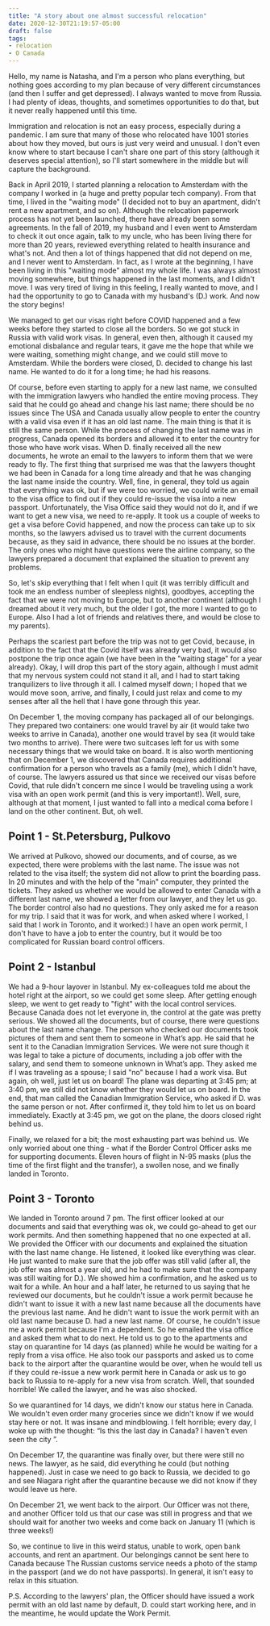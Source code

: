 ```yaml
---
title: "A story about one almost successful relocation"
date: 2020-12-30T21:19:57-05:00
draft: false
tags: 
- relocation
- O Canada
---
```


Hello, my name is Natasha, and I'm a person who plans everything, but nothing goes according to my plan because of very different circumstances (and then I suffer and get depressed). I always wanted to move from Russia. I had plenty of ideas, thoughts, and sometimes opportunities to do that, but it never really happened until this time.

Immigration and relocation is not an easy process, especially during a pandemic. I am sure that many of those who relocated have 1001 stories about how they moved, but ours is just very weird and unusual. I don't even know where to start because I can't share one part of this story (although it deserves special attention), so I'll start somewhere in the middle but will capture the background.

Back in April 2019, I started planning a relocation to Amsterdam with the company I worked in (a huge and pretty popular tech company). From that time, I lived in the "waiting mode" (I decided not to buy an apartment, didn't rent a new apartment, and so on). Although the relocation paperwork process has not yet been launched, there have already been some agreements. In the fall of 2019, my husband and I even went to Amsterdam to check it out once again, talk to my uncle, who has been living there for more than 20 years, reviewed everything related to health insurance and what's not. 
And then a lot of things happened that did not depend on me, and I never went to Amsterdam. In fact, as I wrote at the beginning, I have been living in this "waiting mode" almost my whole life. I was always almost moving somewhere, but things happened in the last moments, and I didn't move. I was very tired of living in this feeling, I really wanted to move, and I had the opportunity to go to Canada with my husband's (D.) work. And now the story begins!

We managed to get our visas right before COVID happened and a few weeks before they started to close all the borders. So we got stuck in Russia with valid work visas. In general, even then, although it caused my emotional disbalance and regular tears, it gave me the hope that while we were waiting, something might change, and we could still move to Amsterdam. While the borders were closed, D. decided to change his last name. He wanted to do it for a long time; he had his reasons.

Of course, before even starting to apply for a new last name, we consulted with the immigration lawyers who handled the entire moving process. They said that he could go ahead and change his last name; there should be no issues since The USA and Canada usually allow people to enter the country with a valid visa even if it has an old last name. The main thing is that it is still the same person. While the process of changing the last name was in progress, Canada opened its borders and allowed it to enter the country for those who have work visas. When D. finally received all the new documents, he wrote an email to the lawyers to inform them that we were ready to fly. The first thing that surprised me was that the lawyers thought we had been in Canada for a long time already and that he was changing the last name inside the country.  Well, fine, in general, they told us again that everything was ok, but if we were too worried, we could write an email to the visa office to find out if they could re-issue the visa into a new passport. Unfortunately, the Visa Office said they would not do it, and if we want to get a new visa, we need to re-apply. 
It took us a couple of weeks to get a visa before Covid happened, and now the process can take up to six months, so the lawyers advised us to travel with the current documents because, as they said in advance, there should be no issues at the border. The only ones who might have questions were the airline company, so the lawyers prepared a document that explained the situation to prevent any problems.

So, let's skip everything that I felt when I quit (it was terribly difficult and took me an endless number of sleepless nights), goodbyes, accepting the fact that we were not moving to Europe, but to another continent (although I dreamed about it very much, but the older I got, the more I wanted to go to Europe. Also I had a lot of friends and relatives there, and would be close to my parents).

Perhaps the scariest part before the trip was not to get Covid, because, in addition to the fact that the Covid itself was already very bad, it would also postpone the trip once again (we have been in the "waiting stage" for a year already). Okay, I will drop this part of the story again, although I must admit that my nervous system could not stand it all, and I had to start taking tranquilizers to live through it all. I calmed myself down; I hoped that we would move soon, arrive, and finally, I could just relax and come to my senses after all the hell that I have gone through this year.

On December 1, the moving company has packaged all of our belongings. They prepared two containers: one would travel by air (it would take two weeks to arrive in Canada), another one would travel by sea (it would take two months to arrive). There were two suitcases left for us with some necessary things that we would take on board. It is also worth mentioning that on December 1, we discovered that Canada requires additional confirmation for a person who travels as a family (me), which I didn't have, of course. The lawyers assured us that since we received our visas before Covid, that rule didn't concern me since I would be traveling using a work visa with an open work permit (and this is very important!). Well, sure, although at that moment, I just wanted to fall into a medical coma before I land on the other continent. But, oh well.

## Point 1 - St.Petersburg, Pulkovo
We arrived at Pulkovo, showed our documents, and of course, as we expected, there were problems with the last name. The issue was not related to the visa itself; the system did not allow to print the boarding pass. In 20 minutes and with the help of the "main" computer, they printed the tickets. They asked us whether we would be allowed to enter Canada with a different last name, we showed a letter from our lawyer, and they let us go. The border control also had no questions. They only asked me for a reason for my trip. I said that it was for work, and when asked where I worked, I said that I work in Toronto, and it worked:) I have an open work permit, I don't have to have a job to enter the country, but it would be too complicated for Russian board control officers.

## Point 2 - Istanbul
We had a 9-hour layover in Istanbul. My ex-colleagues told me about the hotel right at the airport, so we could get some sleep. After getting enough sleep, we went to get ready to "fight" with the local control services. Because Canada does not let everyone in, the control at the gate was pretty serious. We showed all the documents, but of course, there were questions about the last name change. The person who checked our documents took pictures of them and sent them to someone in What’s app. He said that he sent it to the Canadian Immigration Services. We were not sure though it was legal to take a picture of documents, including a job offer with the salary, and send them to someone unknown in What’s app. They asked me if I was traveling as a spouse; I said "no" because I had a work visa. But again, oh well, just let us on board! The plane was departing at 3:45 pm; at 3:40 pm, we still did not know whether they would let us on board. In the end, that man called the Canadian Immigration Service, who asked if D. was the same person or not. After confirmed it, they told him to let us on board immediately. Exactly at 3:45 pm, we got on the plane, the doors closed right behind us.
 
Finally, we relaxed for a bit; the most exhausting part was behind us.
We only worried about one thing - what if the Border Control Officer asks me for supporting documents. Eleven hours of flight in N-95 masks (plus the time of the first flight and the transfer), a swollen nose, and we finally landed in Toronto.

## Point 3 - Toronto

We landed in Toronto around 7 pm. The first officer looked at our documents and said that everything was ok, we could go-ahead to get our work permits. And then something happened that no one expected at all. We provided the Officer with our documents and explained the situation with the last name change. He listened, it looked like everything was clear. He just wanted to make sure that the job offer was still valid (after all, the job offer was almost a year old, and he had to make sure that the company was still waiting for D.). We showed him a confirmation, and he asked us to wait for a while. An hour and a half later, he returned to us saying that he reviewed our documents, but he couldn't issue a work permit because he didn't want to issue it with a new last name because all the documents have the previous last name. And he didn't want to issue the work permit with an old last name because D. had a new last name. Of course, he couldn't issue me a work permit because I'm a dependent. So he emailed the visa office and asked them what to do next. He told us to go to the apartments and stay on quarantine for 14 days (as planned) while he would be waiting for a reply from a visa office. He also took our passports and asked us to come back to the airport after the quarantine would be over, when he would tell us if they could re-issue a new work permit here in Canada or ask us to go back to Russia to re-apply for a new visa from scratch. Well, that sounded horrible! We called the lawyer, and he was also shocked.

So we quarantined for 14 days, we didn't know our status here in Canada. We wouldn't even order many groceries since we didn't know if we would stay here or not. It was insane and mindblowing. I felt horrible; every day, I woke up with the thought: “Is this the last day in Canada? I haven't even seen the city ”.

On December 17, the quarantine was finally over, but there were still no news. The lawyer, as he said, did everything he could (but nothing happened). Just in case we need to go back to Russia, we decided to go and see Niagara right after the quarantine because we did not know if they would leave us here. 

On December 21, we went back to the airport. Our Officer was not there, and another Officer told us that our case was still in progress and that we should wait for another two weeks and come back on January 11 (which is three weeks!)

So, we continue to live in this weird status, unable to work, open bank accounts, and rent an apartment. Our belongings cannot be sent here to Canada because The Russian customs service needs a photo of the stamp in the passport (and we do not have passports). In general, it isn't easy to relax in this situation.

P.S. According to the lawyers' plan, the Officer should have issued a work permit with an old last name by default, D. could start working here, and in the meantime, he would update the Work Permit. 

